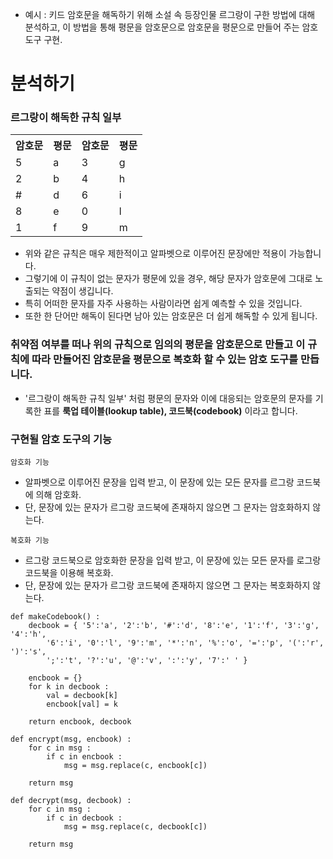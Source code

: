 - 예시 : 키드 암호문을 해독하기 위해 소설 속 등장인물 르그랑이 구한 방법에 대해 분석하고, 이 방법을 통해 평문을 암호문으로 암호문을 평문으로 만들어 주는 암호 도구 구현.

# 분석하기

### 르그랑이 해독한 규칙 일부
<table>
<tr><th>암호문</th><th>평문</th><th>암호문</th><th>평문</th></tr>
<tr><td>5</td><td>a</td><td>3</td><td>g</td></tr>
<tr><td>2</td><td>b</td><td>4</td><td>h</td></tr>
<tr><td>#</td><td>d</td><td>6</td><td>i</td></tr>
<tr><td>8</td><td>e</td><td>0</td><td>l</td></tr>
<tr><td>1</td><td>f</td><td>9</td><td>m</td></tr>
</table>

- 위와 같은 규칙은 매우 제한적이고 알파벳으로 이루어진 문장에만 적용이 가능합니다.
- 그렇기에 이 규칙이 없는 문자가 평문에 있을 경우, 해당 문자가 암호문에 그대로 노출되는 약점이 생깁니다.
- 특히 어떠한 문자를 자주 사용하는 사람이라면 쉽게 예측할 수 있을 것입니다.
- 또한 한 단어만 해독이 된다면 남아 있는 암호문은 더 쉽게 해독할 수 있게 됩니다.

### 취약점 여부를 떠나 위의 규칙으로 임의의 평문을 암호문으로 만들고 이 규칙에 따라 만들어진 암호문을 평문으로 복호화 할 수 있는 암호 도구를 만듭니다.

- '르그랑이 해독한 규칙 일부' 처럼 평문의 문자와 이에 대응되는 암호문의 문자를 기록한 표를 **룩업 테이블(lookup table), 코드북(codebook)** 이라고 합니다.

### 구현될 암호 도구의 기능
```암호화 기능```
- 알파벳으로 이루어진 문장을 입력 받고, 이 문장에 있는 모든 문자를 르그랑 코드북에 의해 암호화.
- 단, 문장에 있는 문자가 르그랑 코드북에 존재하지 않으면 그 문자는 암호화하지 않는다.

```복호화 기능```
- 르그랑 코드북으로 암호화한 문장을 입력 받고, 이 문장에 있는 모든 문자를 로그랑 코드북을 이용해 복호화.
- 단, 문장에 있는 문자가 르그랑 코드북에 존재하지 않으면 그 문자는 복호화하지 않는다.

```
def makeCodebook() : 
    decbook = { '5':'a', '2':'b', '#':'d', '8':'e', '1':'f', '3':'g', '4':'h', 
        '6':'i', '0':'l', '9':'m', '*':'n', '%':'o', '=':'p', '(':'r', ')':'s', 
        ';':'t', '?':'u', '@':'v', ':':'y', '7':' ' }
    
    encbook = {}
    for k in decbook :
        val = decbook[k]
        encbook[val] = k
        
    return encbook, decbook
    
def encrypt(msg, encbook) :
    for c in msg :
        if c in encbook :
            msg = msg.replace(c, encbook[c])
            
    return msg
    
def decrypt(msg, decbook) :
    for c in msg :
        if c in decbook :
            msg = msg.replace(c, decbook[c])
            
    return msg
```

